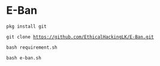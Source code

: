 # E-Ban

<code>pkg install git</code>

<code>git clone https://github.com/EthicalHackingLK/E-Ban.git</code>

<code>bash requirement.sh</code>

<code>bash e-ban.sh</code>
